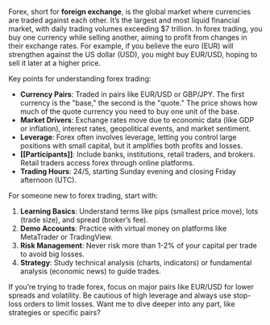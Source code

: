 Forex, short for **foreign exchange**, is the global market where currencies are traded against each other. It’s the largest and most liquid financial market, with daily trading volumes exceeding $7 trillion. In forex trading, you buy one currency while selling another, aiming to profit from changes in their exchange rates. For example, if you believe the euro (EUR) will strengthen against the US dollar (USD), you might buy EUR/USD, hoping to sell it later at a higher price.

Key points for understanding forex trading:
- **Currency Pairs**: Traded in pairs like EUR/USD or GBP/JPY. The first currency is the "base," the second is the "quote." The price shows how much of the quote currency you need to buy one unit of the base.
- **Market Drivers**: Exchange rates move due to economic data (like GDP or inflation), interest rates, geopolitical events, and market sentiment.
- **Leverage**: Forex often involves leverage, letting you control large positions with small capital, but it amplifies both profits and losses.
- **[[Participants]]**: Include banks, institutions, retail traders, and brokers. Retail traders access forex through online platforms.
- **Trading Hours**: 24/5, starting Sunday evening and closing Friday afternoon (UTC).

For someone new to forex trading, start with:
1. **Learning Basics**: Understand terms like pips (smallest price move), lots (trade size), and spread (broker’s fee).
2. **Demo Accounts**: Practice with virtual money on platforms like MetaTrader or TradingView.
3. **Risk Management**: Never risk more than 1-2% of your capital per trade to avoid big losses.
4. **Strategy**: Study technical analysis (charts, indicators) or fundamental analysis (economic news) to guide trades.

If you’re trying to trade forex, focus on major pairs like EUR/USD for lower spreads and volatility. Be cautious of high leverage and always use stop-loss orders to limit losses. Want me to dive deeper into any part, like strategies or specific pairs?